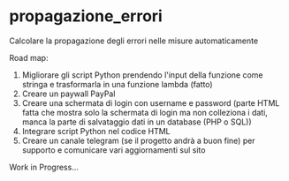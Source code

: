 # propagazione_errori
Calcolare la propagazione degli errori nelle misure automaticamente

Road map:
1) Migliorare gli script Python prendendo l'input della funzione come stringa e trasformarla in una funzione lambda (fatto)
2) Creare un paywall PayPal 
3) Creare una schermata di login con username e password (parte HTML fatta che mostra solo la schermata di login ma non colleziona i dati, manca la parte di salvataggio dati in un database (PHP o SQL))
4) Integrare script Python nel codice HTML
5) Creare un canale telegram (se il progetto andrà a buon fine) per supporto e comunicare vari aggiornamenti sul sito

Work in Progress...
